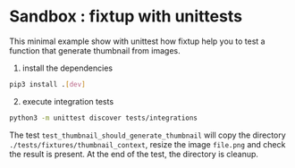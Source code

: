# Sandbox : fixtup with unittests

This minimal example show with unittest how fixtup help you to test a function that generate thumbnail from images.

1. install the dependencies

```bash
pip3 install .[dev]
```

2. execute integration tests

```bash
python3 -m unittest discover tests/integrations
```

The test `test_thumbnail_should_generate_thumbnail` will copy the directory `./tests/fixtures/thumbnail_context`, resize the image `file.png` and check the result is present. At the end of the test, the directory is cleanup.
